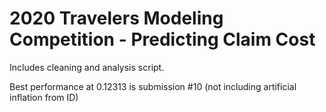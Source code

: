 # 2020 Travelers Modeling Competition - Predicting Claim Cost

Includes cleaning and analysis script.

Best performance at 0.12313 is submission #10 (not including artificial inflation from ID)
